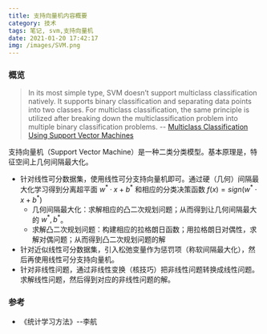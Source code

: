 ```yaml
---
title: 支持向量机内容概要
category: 技术
tags: 笔记, svm,支持向量机
date: 2021-01-20 17:42:17
img: /images/SVM.png
---
```


### 概览

> In its most simple type, SVM doesn’t support multiclass classification natively. It supports binary classification and separating data points into two classes. For multiclass classification, the same principle is utilized after breaking down the multiclassification problem into multiple binary classification problems. -- [Multiclass Classification Using Support Vector Machines
](https://www.baeldung.com/cs/svm-multiclass-classification#:~:text=Multiclass%20Classification%20Using%20SVM,data%20points%20into%20two%20classes.&text=The%20idea%20is%20to%20map,separation%20between%20every%20two%20classes)

支持向量机（Support Vector Machine）是一种二类分类模型。基本原理是，特征空间上几何间隔最大化。

* 针对线性可分数据集，使用线性可分支持向量机即可。通过硬（几何）间隔最大化学习得到分离超平面 $w^*·x + b^*$ 和相应的分类决策函数 $f(x) = sign(w^* · x + b^*)$
  * 几何间隔最大化：求解相应的凸二次规划问题；从而得到让几何间隔最大的 $w^*, b^*$。
  * 求解凸二次规划问题：构建相应的拉格朗日函数；用拉格朗日对偶性，求解对偶问题；从而得到凸二次规划问题的解
* 针对近似线性可分数据集，引入松弛变量作为惩罚项（称软间隔最大化），然后再使用线性可分支持向量机。
* 针对非线性问题，通过非线性变换（核技巧）把非线性问题转换成线性问题。求解线性问题，然后得到对应的非线性问题的解。

### 参考
* 《统计学习方法》--李航
